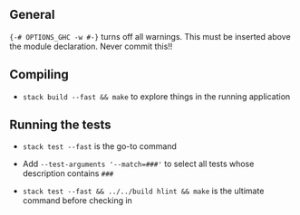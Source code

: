 
## General

`{-# OPTIONS_GHC -w #-}` turns off all warnings. This must be inserted above the module declaration. Never commit this!!


## Compiling

* `stack build --fast && make` to explore things in the running application


## Running the tests

* `stack test --fast` is the go-to command
* Add `--test-arguments '--match=###'` to select all tests whose description contains `###`

* `stack test --fast && ../../build hlint && make` is the ultimate command before checking in
